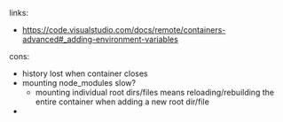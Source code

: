 links:
- https://code.visualstudio.com/docs/remote/containers-advanced#_adding-environment-variables

cons:
- history lost when container closes
- mounting node_modules slow?
    - mounting individual root dirs/files means reloading/rebuilding the entire container when adding a new root dir/file 
- 